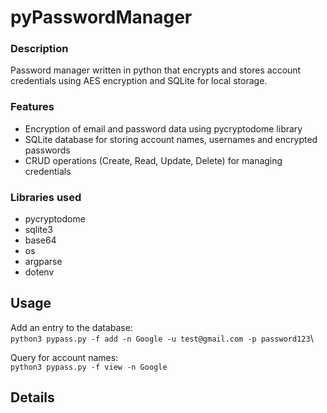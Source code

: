 # pyPasswordManager
### Description
Password manager written in python that encrypts and stores account credentials using AES
encryption and SQLite for local storage.
### Features
* Encryption of email and password data using pycryptodome library
* SQLite database for storing account names, usernames and encrypted passwords
* CRUD operations (Create, Read, Update, Delete) for managing credentials
### Libraries used
* pycryptodome
* sqlite3
* base64
* os
* argparse
* dotenv
## Usage
Add an entry to the database:\
`python3 pypass.py -f add -n Google -u test@gmail.com -p password123`\

Query for account names:\
`python3 pypass.py -f view -n Google`
## Details
